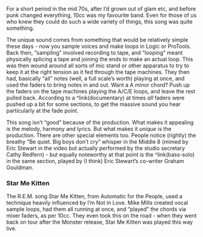 For a short period in the mid 70s, after I’d grown out of glam etc, and before punk changed everything, 10cc was my favourite band. Even for those of us who knew they could do such a wide variety of things, this song was quite something.

The unique sound comes from something that would be relatively simple these days - now you sample voices and make loops in Logic or ProTools. Back then, “sampling” involved recording to tape, and “looping” meant physically splicing a tape and joining the ends to make an actual loop. This was then wound around all sorts of mic stand or other apparatus to try to keep it at the right tension as it fed through  the tape machines. They then had, basically “all” notes (well, a full scale’s worth) playing at once, and used the faders to bring notes in and out. Want a A minor chord? Push up the faders on the tape machines playing the A/C/E loops, and leave the rest pulled back. According to a ^link(documentary) at times _all_ faders were pushed up a bit for some sections, to get the massive sound you hear particularly at the fade point.

This song isn’t “good” because of the production. What makes it appealing is the melody, harmony and lyrics. But what makes it _unique_ is the production. There are other special elements too. People notice (rightly) the breathy “Be quiet. Big boys don’t cry” whisper in the Middle 8 (mimed by Eric Stewart in the video but actually performed by the studio secretary Cathy Redfern) - but equally noteworthy at that point is the ^link(bass-solo) in the same section, played by (I think) Eric Stewart’s co-writer Graham Gouldman.

### Star Me Kitten

The R.E.M. song Star Me Kitten, from Automatic for the People, used a technique heavily influenced by I’m Not in Love.  Mike Mills created vocal sample loops, had them all running at once, and “played” the chords via mixer faders, as per 10cc. They even took this on the road - when they went back on tour after the Monster release, Star Me Kitten was played this way live.
